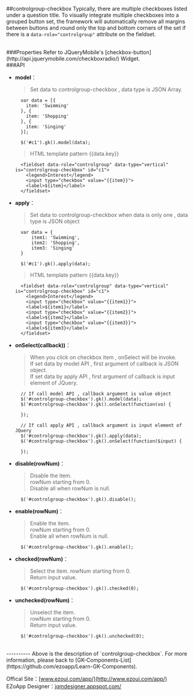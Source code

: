 ##controlgroup-checkbox
Typically, there are multiple checkboxes listed under a question title. To visually integrate multiple checkboxes into a grouped button set, the framework will automatically remove all margins between buttons and round only the top and bottom corners of the set if there is a `data-role="controlgroup"` attribute on the fieldset. 

<br/>
###Properties
Refer to JQueryMobile's [checkbox-button](http://api.jquerymobile.com/checkboxradio/) Widget.

<br/>
###API

- **model**：  
  	> Set data to controlgroup-checkbox , data type is JSON Array.
            
        var data = [{
          item: 'Swimming'
        }, {
          item: 'Shopping'
        }, {
          item: 'Singing'
        }];

        $('#c1').gk().model(data);
          
  	> HTML template pattern {{data.key}}
  	
        <fieldset data-role="controlgroup" data-type="vertical" is="controlgroup-checkbox" id="c1">
          <legend>Interest</legend>
          <input type="checkbox" value="{{item}}">
          <label>${item}</label>
        </fieldset>

- **apply**：  
  	> Set data to controlgroup-checkbox when data is only one , data type is JSON object

        var data = {
            item1: 'Swimming',
            item2: 'Shopping',
            item3: 'Singing'
        }

        $('#c1').gk().apply(data);

  	> HTML template pattern {{data.key}}
  	
        <fieldset data-role="controlgroup" data-type="vertical" is="controlgroup-checkbox" id="c1">
          <legend>Interest</legend>
          <input type="checkbox" value="{{item1}}">
          <label>${item1}</label>
          <input type="checkbox" value="{{item2}}">
          <label>${item2}</label>
          <input type="checkbox" value="{{item3}}">
          <label>${item3}</label>
        </fieldset>


- **onSelect(callback))**：  
  	> When you click on checkbox item , onSelect will be invoke.  
    > If set data by model API , first argument of callback is JSON object.  
    > If set data by apply API , first argument of callback is input element of JQuery.

        // If call model API , callback argument is value object
        $('#controlgroup-checkbox').gk().model(data);
        $('#controlgroup-checkbox').gk().onSelect(function(vo) {

        });

        // If call apply API , callback argument is input element of JQuery
        $('#controlgroup-checkbox').gk().apply(data);
        $('#controlgroup-checkbox').gk().onSelect(function($input) {

        });    


- **disable(rowNum)**：  
  	> Disable the item.  
    > rowNum starting from 0.  
    > Disable all when rowNum is null. 

        $('#controlgroup-checkbox').gk().disable();


- **enable(rowNum)**：  
  	> Enable the item.  
    > rowNum starting from 0.  
    > Enable all when rowNum is null. 

        $('#controlgroup-checkbox').gk().enable();
			


- **checked(rowNum)**：  
  	> Select the item.
    > rowNum starting from 0.  
    > Return input value. 

        $('#controlgroup-checkbox').gk().checked(0);



- **unchecked(rowNum)**：  
  	> Unselect the item.  
    > rowNum starting from 0.  
    > Return input value. 

        $('#controlgroup-checkbox').gk().unchecked(0);




<br/>
----------
Above is the description of `controlgroup-checkbox`. For more information, please back to [GK-Components-List](https://github.com/ezoapp/Learn-GK-Components).

Offical Site：[www.ezoui.com/app/](http://www.ezoui.com/app/)  
EZoApp Designer：[jqmdesigner.appspot.com/](http://jqmdesigner.appspot.com/)




